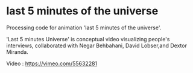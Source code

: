 last 5 minutes of the universe
===============================

Processing code for animation 'last 5 minutes of the universe'.

'Last 5 minutes Universe' is conceptual video visualizing people's interviews, collaborated with Negar Behbahani, David Lobser,and Dextor Miranda.

Video : https://vimeo.com/55632281 
